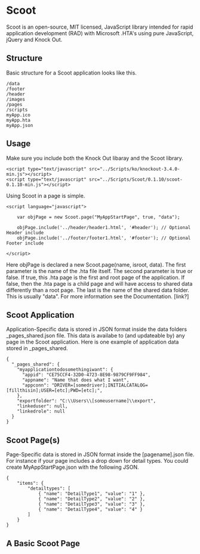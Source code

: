# Scoot
Scoot is an open-source, MIT licensed, JavaScript library intended for rapid application development (RAD) with Microsoft 
.HTA's using pure JavaScript, jQuery and Knock Out. 

Structure
---------

Basic structure for a Scoot application looks like this.

	/data
	/footer
	/header
	/images
	/pages
	/scripts
	myApp.ico
	myApp.hta
	myApp.json

Usage
-----

Make sure you include both the Knock Out libaray and the Scoot library.

    <script type="text/javascript" src="../Scripts/ko/knockout-3.4.0-min.js"></script>
    <script type="text/javascript" src="../Scripts/Scoot/0.1.10/scoot-0.1.10-min.js"></script>

Using Scoot in a page is simple.

	<script language="javascript">

		var objPage = new Scoot.page("MyAppStartPage", true, "data");

		objPage.include('../header/header1.html', '#header'); // Optional Header include
		objPage.include('../footer/footer1.html', '#footer'); // Optional Footer include
    
	</script>

Here objPage is declared a new Scoot.page(name, isroot, data). The first parameter is the name of the .hta file itself. The second parameter is
true or false. If true, this .hta page is the first and root page of the application. If false, then the .hta page is a child
page and will have access to shared data differently than a root page. The last is the name of the shared data folder. This is
usually "data". For more information see the Documentation. [link?]

Scoot Application
---------
Application-Specific data is stored in JSON format inside the data folders _pages_shared.json file. This data is availabe to 
(and updateable by) any page in the Scoot application. Here is one example of application data stored in _pages_shared.

	{
	  "_pages_shared": {
		"myapplicationtodosomethingiwant": {
		  "appid": "CE75CCF4-32D0-4723-8E98-9879CF9FF984",
		  "appname": "Name that does what I want",
		  "appconn": "DRIVER=[somedriver];INITIALCATALOG=[fillthisin];USER=[etc];PWD=[etc];",
		},
		"exportfolder": "C:\\Users\\[someusername]\\export",
		"linkeduser": null,
		"linkedrole": null
	  }
	}
	
Scoot Page(s)
----------

Page-Specific data is stored in JSON format inside the [pagename].json file. For instance if your page includes a drop down for detail types. You could create 
MyAppStartPage.json with the following JSON.

	{
		"items": {
			"detailtypes": [
				{ "name": "DetailType1", "value": "1" },
				{ "name": "DetailType2", "value": "2" },
				{ "name": "DetailType3", "value": "3" },
				{ "name": "DetailType4", "value": "4" }
			]
		}
	}


A Basic Scoot Page
------------------



